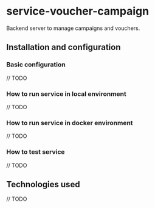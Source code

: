 # service-voucher-campaign

Backend server to manage campaigns and vouchers.

## Installation and configuration

### Basic configuration

// TODO

### How to run service in local environment

// TODO

### How to run service in docker environment

// TODO

### How to test service

// TODO

## Technologies used

// TODO
